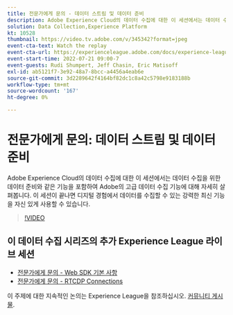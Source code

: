 ```yaml
---
title: 전문가에게 문의 - 데이터 스트림 및 데이터 준비
description: Adobe Experience Cloud의 데이터 수집에 대한 이 세션에서는 데이터 수집을 위한 데이터 준비와 같은 기능을 포함하여 Adobe의 고급 데이터 수집 기능에 대해 자세히 살펴봅니다. 이 세션이 끝나면 디지털 경험에서 데이터를 수집할 수 있는 강력한 최신 기능을 자신 있게 사용할 수 있습니다.
solution: Data Collection,Experience Platform
kt: 10528
thumbnail: https://video.tv.adobe.com/v/345342?format=jpeg
event-cta-text: Watch the replay
event-cta-url: https://experienceleague.adobe.com/docs/experience-league-live-events/events/episodes/exl-live-episode-07-21-22.html?lang=en
event-start-time: 2022-07-21 09:00-7
event-guests: Rudi Shumpert, Jeff Chasin, Eric Matisoff
exl-id: ab5121f7-3e92-48a7-8bcc-a4456a4eab6e
source-git-commit: 3d2289642f4164bf82dc1c8a42c5798e9183188b
workflow-type: tm+mt
source-wordcount: '167'
ht-degree: 0%

---
```


# 전문가에게 문의: 데이터 스트림 및 데이터 준비

Adobe Experience Cloud의 데이터 수집에 대한 이 세션에서는 데이터 수집을 위한 데이터 준비와 같은 기능을 포함하여 Adobe의 고급 데이터 수집 기능에 대해 자세히 살펴봅니다. 이 세션이 끝나면 디지털 경험에서 데이터를 수집할 수 있는 강력한 최신 기능을 자신 있게 사용할 수 있습니다.

>[!VIDEO](https://video.tv.adobe.com/v/345342/?quality=12&learn=on)

## 이 데이터 수집 시리즈의 추가 Experience League 라이브 세션

* [전문가에게 문의 - Web SDK 기본 사항](exl-live-episode-05-26-22.md)
* [전문가에게 문의 - RTCDP Connections](exl-live-episode-06-23-22.md)

이 주제에 대한 지속적인 논의는 Experience League을 참조하십시오. [커뮤니티 게시물](https://experienceleaguecommunities.adobe.com/t5/adobe-experience-platform/aep-community-qna-coffee-break-7-21-22-10-30am-pt-adobe/td-p/461503).
